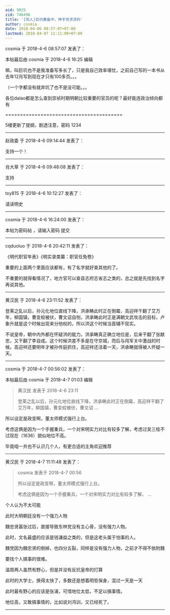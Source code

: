 ```yaml
---
aid: 9025
zid: 746496
title: '[同人]巨坑筹备中，伸手党求资料'
author: cosmia
date: 2018-04-06 08:57:07+07:00
lastmod: 2018-04-07 11:11:00+07:00
---
```


cosmia 于 2018-4-6 08:57:07 发表了：

本帖最后由 cosmia 于 2018-4-6 16:25 编辑 

嘛，叫巨坑也不是我准备写多长了，只是我自己效率堪忧，之前自己写的一本书从去年12月写到现在才只有100多页。。。

（一个字都没有就弃坑了也不是没可能。。。

各位dalao都是怎么查到崇祯时期明朝比较重要的官员的呢？最好能连政治倾向都有

========================================

5楼更新了提纲，剧透注意，密码 1234

---------

赵政委 于 2018-4-6 09:14:44 发表了：

支持一个！

---------

肖大草 于 2018-4-6 09:48:08 发表了：

支持

---------

txy815 于 2018-4-6 10:12:27 发表了：

请读明史

---------

cosmia 于 2018-4-6 16:24:00 发表了：

本帖为密码帖 ，请输入密码 提交

---------

cqduoluo 于 2018-4-6 20:42:11 发表了：

《明代职官年表》《明实录类纂：职官任免卷》

重要的上面两个里面应该都有，有了名字就好查其他的了。

不重要的就得看情况了，地方官可以查县志府志省志之类的，总之就是先找到名字再说其他。

---------

黄汉民 于 2018-4-6 23:11:52 发表了：

登莱之乱以后，孙元化地位直线下降，洪承畴此时正在倒霉，高迎祥干翻了艾万年，柳国镇，曹变蛟被伏，曹文诏自刎，洪承畴此时正是满朝文武攻击的目标，卢象升就是这个时候出现来分他权的，所以洪这个时候当首辅不现实。

不说皇帝，朝中内外都在怀疑洪的能力。洪承畴真正确立地位是，后来干翻了张献忠，又干翻了李自成。这个时候洪差不多是在守京城，而后与闯军关中激战的时候。高迎祥还要明年才被孙传庭抓住，高迎祥还活着一天，洪承畴就得被人怀疑一天。

---------

cosmia 于 2018-4-7 00:56:02 发表了：

本帖最后由 cosmia 于 2018-4-7 01:03 编辑 


> 
> 黄汉民 发表于 2018-4-6 23:11
> 
> 登莱之乱以后，孙元化地位直线下降，洪承畴此时正在倒霉，高迎祥干翻了艾万年，柳国镇，曹变蛟被伏，曹文诏 ...



所以设定是政变啊，董太师模式强行上台。

考虑这俩是因为一个手握重兵，一个对宋明实力对比有较多了解，考虑过吴三桂不过现在（1636）貌似地位不高。

毕竟咱一共也不认识几个人，有更合适的主角欢迎推荐

---------

黄汉民 于 2018-4-7 11:11:48 发表了：

> cosmia 发表于 2018-4-7 00:56
> 
> 所以设定是政变啊，董太师模式强行上台。
> 
> 考虑这俩是因为一个手握重兵，一个对宋明实力对比有较多了解， ...



个人认为不太可能

此时大明朝廷没有一个强力人物

魏忠贤嚣张过后，直接导致东林党没有主心骨，没有强力人物。

此时，文名最盛的应该是钱谦益之类的，但是这老头属于怕事的人。

魏党因为魏忠贤的倒掉，也四分五裂，同样是没有强力人物，之前才不得不依附魏

要找个人搞事的很难。

温周两人虽然有野心，但是并没有反抗皇帝的打算

此时的大学士，换得太快了，多数还是想着明哲保身，混过一天是一天

此时最有野心的应该是张浦，可惜地位太低，不足以搞事情。

地位高，又敢搞事情的，比如说刘鸿训，又已经死了。

---------

